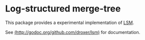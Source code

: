 # Log-structured merge-tree

This package provides a experimental implementation of [LSM](https://en.wikipedia.org/wiki/Log-structured_merge-tree).

See [(http://godoc.org/github.com/droxer/lsm)](http://godoc.org/github.com/droxer/lsm) for documentation.
